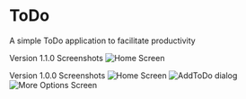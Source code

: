 # ToDo
A simple ToDo application to facilitate productivity

Version 1.1.0 Screenshots
![Home Screen](https://github.com/TumininuCodes/ToDo/blob/master/Screenshot_1607981421.png)


Version 1.0.0 Screenshots
![Home Screen](https://github.com/TumininuCodes/ToDo/blob/master/Screenshot_1607212071.png)
![AddToDo dialog](https://github.com/TumininuCodes/ToDo/blob/master/Screenshot_1607211751.png)
![More Options Screen](https://github.com/TumininuCodes/ToDo/blob/master/Screenshot_1607211758.png)
